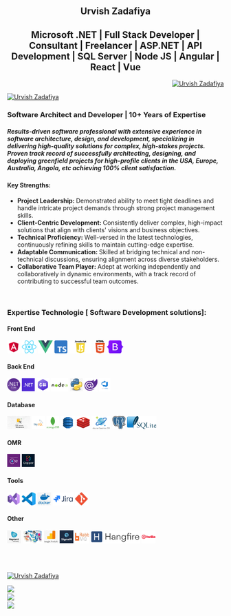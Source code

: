 <h2 align="center">Urvish Zadafiya</h2>
<h2 align="center">Microsoft .NET | Full Stack Developer | Consultant | Freelancer | ASP.NET |  API Development | SQL Server | Node JS | Angular | React | Vue </h2>

<p align="right"><a href="https://github.com/UrvishZadafiya"><img src="https://komarev.com/ghpvc/?username=UrvishZadafiya&label=Profile%20views&color=0e75b6&style=flat" alt="Urvish Zadafiya" /></a></p>

<p align="left"> <a href="https://github.com/UrvishZadafiya"><img src="https://github-profile-trophy.vercel.app/?username=UrvishZadafiya" alt="Urvish Zadafiya" /></a> </p>

<p>
  <h3>Software Architect and Developer | 10+ Years of Expertise</h3>

  <h5>Results-driven software professional with extensive experience in software architecture, design, and development, specializing in delivering high-quality solutions for complex, high-stakes projects. Proven track record of successfully architecting, designing, and deploying greenfield projects for high-profile clients in the USA, Europe, Australia, Angola, etc achieving 100% client satisfaction.<h5>

  <h4>Key Strengths:</h4>

  <ul>
    <li><b>Project Leadership: </b> Demonstrated ability to meet tight deadlines and handle intricate project demands through strong project management skills.</li>
    <li><b>Client-Centric Development: </b> Consistently deliver complex, high-impact solutions that align with clients' visions and business objectives.</li>
    <li><b>Technical Proficiency: </b> Well-versed in the latest technologies, continuously refining skills to maintain cutting-edge expertise.</li>
    <li><b>Adaptable Communication: </b> Skilled at bridging technical and non-technical discussions, ensuring alignment across diverse stakeholders.</li>
    <li><b>Collaborative Team Player: </b> Adept at working independently and collaboratively in dynamic environments, with a track record of contributing to successful team outcomes.</li>
  </ul>
</p>

<br>
<h3 align="left">Expertise Technologie [ Software Development solutions]:</h3>
<h4 align="left"> Front End  </h4>
<a href="https://github.com/UrvishZadafiya"><img src="https://raw.githubusercontent.com/UrvishZadafiya/UrvishZadafiya/refs/heads/main/Images/FrontEnd/Angular.png" height="30" alt="Angular"/></a>
<a href="https://github.com/UrvishZadafiya"><img src="https://raw.githubusercontent.com/UrvishZadafiya/UrvishZadafiya/refs/heads/main/Images/FrontEnd/React.png" height="30" alt="React"/></a>
<a href="https://github.com/UrvishZadafiya"><img src="https://raw.githubusercontent.com/UrvishZadafiya/UrvishZadafiya/refs/heads/main/Images/FrontEnd/Vue.png" height="30" alt="Vue"/></a>
<a href="https://github.com/UrvishZadafiya"><img src="https://raw.githubusercontent.com/UrvishZadafiya/UrvishZadafiya/refs/heads/main/Images/FrontEnd/Typescript.png" height="30" alt="Typescript"/></a>
<a href="https://github.com/UrvishZadafiya"><img src="https://raw.githubusercontent.com/UrvishZadafiya/UrvishZadafiya/refs/heads/main/Images/FrontEnd/JavaScript.png" height="30" alt="JavaScript"/></a>
<a href="https://github.com/UrvishZadafiya"><img src="https://raw.githubusercontent.com/UrvishZadafiya/UrvishZadafiya/refs/heads/main/Images/FrontEnd/Html5.png" height="30" alt="Html5"/></a>
<a href="https://github.com/UrvishZadafiya"><img src="https://raw.githubusercontent.com/UrvishZadafiya/UrvishZadafiya/refs/heads/main/Images/FrontEnd/Bootstrap.jpg" height="30" alt="Bootstrap"/></a>

<h4 align="left"> Back End  </h4>
 <a href="https://github.com/UrvishZadafiya"><img src="https://raw.githubusercontent.com/UrvishZadafiya/UrvishZadafiya/refs/heads/main/Images/BackEnd/DotNetCore.png" height="30" alt="DotNetCore"/></a>
 <a href="https://github.com/UrvishZadafiya"><img src="https://raw.githubusercontent.com/UrvishZadafiya/UrvishZadafiya/refs/heads/main/Images/BackEnd/NETFramework.png" height="30" alt="NETFramework"/></a>
 <a href="https://github.com/UrvishZadafiya"><img src="https://raw.githubusercontent.com/UrvishZadafiya/UrvishZadafiya/refs/heads/main/Images/BackEnd/C-sharp.jpg" height="30" alt="C-sharp"/></a>
 <a href="https://github.com/UrvishZadafiya"><img src="https://raw.githubusercontent.com/UrvishZadafiya/UrvishZadafiya/refs/heads/main/Images/BackEnd/Node.png" height="30" alt="Node"/></a>
 <a href="https://github.com/UrvishZadafiya"><img src="https://raw.githubusercontent.com/UrvishZadafiya/UrvishZadafiya/refs/heads/main/Images/BackEnd/Python.jpg" height="30" alt="Python"/></a>
 <a href="https://github.com/UrvishZadafiya"><img src="https://raw.githubusercontent.com/UrvishZadafiya/UrvishZadafiya/refs/heads/main/Images/BackEnd/Blazor.png" height="30" alt="Blazor"/></a>
 <a href="https://github.com/UrvishZadafiya"><img src="https://raw.githubusercontent.com/UrvishZadafiya/UrvishZadafiya/refs/heads/main/Images/BackEnd/AzureDevOps.png" height="30" alt="Azure DevOps"/></a>

<h4 align="left"> Database </h4>
 <a href="https://github.com/UrvishZadafiya"><img src="https://raw.githubusercontent.com/UrvishZadafiya/UrvishZadafiya/refs/heads/main/Images/Database/MSSql.jpg" height="30" alt="Microsoft SQL Server (SQL)"/></a>
 <a href="https://github.com/UrvishZadafiya"><img src="https://raw.githubusercontent.com/UrvishZadafiya/UrvishZadafiya/refs/heads/main/Images/Database/MySql.png" height="30" alt="My SQL"/></a>
 <a href="https://github.com/UrvishZadafiya"><img src="https://raw.githubusercontent.com/UrvishZadafiya/UrvishZadafiya/refs/heads/main/Images/Database/MongoDB.png" height="30" alt="Mongo DB"/></a>
 <a href="https://github.com/UrvishZadafiya"><img src="https://raw.githubusercontent.com/UrvishZadafiya/UrvishZadafiya/refs/heads/main/Images/Database/DynamoDB.jpg" height="30" alt="Dynamo DB"/></a>
 <a href="https://github.com/UrvishZadafiya"><img src="https://raw.githubusercontent.com/UrvishZadafiya/UrvishZadafiya/refs/heads/main/Images/Database/Redis.png" height="30" alt="Redis"/></a>
 <a href="https://github.com/UrvishZadafiya"><img src="https://raw.githubusercontent.com/UrvishZadafiya/UrvishZadafiya/refs/heads/main/Images/Database/CosmosDB.png" height="30" alt="Cosmos DB"/></a>
 <a href="https://github.com/UrvishZadafiya"><img src="https://raw.githubusercontent.com/UrvishZadafiya/UrvishZadafiya/refs/heads/main/Images/Database/PostgreSQL.png" height="30" alt="Postgre SQL"/></a>
 <a href="https://github.com/UrvishZadafiya"><img src="https://raw.githubusercontent.com/UrvishZadafiya/UrvishZadafiya/refs/heads/main/Images/Database/SQLite.png" height="30" alt="SQLite"/></a>


<h4 align="left"> OMR  </h4>
 <a href="https://github.com/UrvishZadafiya"><img src="https://raw.githubusercontent.com/UrvishZadafiya/UrvishZadafiya/refs/heads/main/Images/OMR/EntityFramework.png" height="30" alt="Entity Framework"/></a>
 <a href="https://github.com/UrvishZadafiya"><img src="https://raw.githubusercontent.com/UrvishZadafiya/UrvishZadafiya/refs/heads/main/Images/OMR/Dapper.jpg" height="30" alt="Dapper"/></a>
 

<h4 align="left"> Tools  </h4>
<a href="https://github.com/UrvishZadafiya"><img src="https://raw.githubusercontent.com/UrvishZadafiya/UrvishZadafiya/refs/heads/main/Images/Tools/VisualStudio2022.jpg" height="30" alt=" VS2022 and lower version"/></a>
<a href="https://github.com/UrvishZadafiya"><img src="https://raw.githubusercontent.com/UrvishZadafiya/UrvishZadafiya/refs/heads/main/Images/Tools/VsCode.jpg" height="30" alt="VS Code"/></a>
<a href="https://github.com/UrvishZadafiya"><img src="https://raw.githubusercontent.com/UrvishZadafiya/UrvishZadafiya/refs/heads/main/Images/Tools/Docker.jpg" height="30" alt="Docker"/></a>
<a href="https://github.com/UrvishZadafiya"><img src="https://raw.githubusercontent.com/UrvishZadafiya/UrvishZadafiya/refs/heads/main/Images/Tools/Jira.png" height="30" alt="Jira"/></a>
<a href="https://github.com/UrvishZadafiya"><img src="https://raw.githubusercontent.com/UrvishZadafiya/UrvishZadafiya/refs/heads/main/Images/Tools/Git.jpg" height="30" alt="Git"/></a>


<h4 align="left"> Other </h4>
<a href="https://github.com/UrvishZadafiya"><img src="https://raw.githubusercontent.com/UrvishZadafiya/UrvishZadafiya/refs/heads/main/Images/Other/PaymentGateways.jpg" height="30" alt="Payment Gateways"/></a>
<a href="https://github.com/UrvishZadafiya"><img src="https://raw.githubusercontent.com/UrvishZadafiya/UrvishZadafiya/refs/heads/main/Images/Other/SocialMediaIntegration.jpg" height="30" alt="Social Media Integration"/></a>
<a href="https://github.com/UrvishZadafiya"><img src="https://raw.githubusercontent.com/UrvishZadafiya/UrvishZadafiya/refs/heads/main/Images/Other/GoogleAnalysis.jpg" height="30" alt="Google Analysis"/></a>
<a href="https://github.com/UrvishZadafiya"><img src="https://raw.githubusercontent.com/UrvishZadafiya/UrvishZadafiya/refs/heads/main/Images/Other/SignalR.jpg" height="30" alt="SignalR"/></a>
<a href="https://github.com/UrvishZadafiya"><img src="https://raw.githubusercontent.com/UrvishZadafiya/UrvishZadafiya/refs/heads/main/Images/Other/RabbitMQ.jpg" height="30" alt="RabbitMQ"/></a>
<a href="https://github.com/UrvishZadafiya"><img src="https://raw.githubusercontent.com/UrvishZadafiya/UrvishZadafiya/refs/heads/main/Images/Other/Hangfire.png" height="30" alt="Hangfire"/></a>
<a href="https://github.com/UrvishZadafiya"><img src="https://raw.githubusercontent.com/UrvishZadafiya/UrvishZadafiya/refs/heads/main/Images/Other/Twillo.png" height="30" alt="Twillo"/></a>


<br><br>
<div>
<p><a href="https://github.com/UrvishZadafiya"><img align="center" src="https://github-readme-streak-stats.herokuapp.com/?user=UrvishZadafiya&" alt="Urvish Zadafiya" /></a></p>
</div>



![](https://github-readme-stats.vercel.app/api?username=UrvishZadafiya&theme=dark&hide_border=false&include_all_commits=false&count_private=false)<br/>
![](https://github-readme-streak-stats.herokuapp.com/?user=UrvishZadafiya&theme=dark&hide_border=false)<br/>
![](https://github-readme-stats.vercel.app/api/top-langs/?username=kausUrvishZadafiyahikgodhani&theme=dark&hide_border=false&include_all_commits=false&count_private=false&layout=compact)
